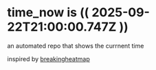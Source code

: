 # time_now is (( 2025-09-22T21:00:00.747Z ))

an automated repo that shows the currnent time

inspired by [breakingheatmap](https://github.com/breakingheatmap/breakingheatmap)